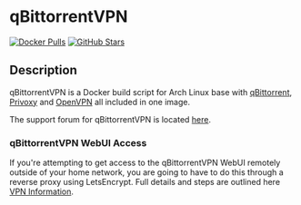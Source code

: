 # qBittorrentVPN

[![Docker Pulls](https://img.shields.io/docker/pulls/binhex/arch-qbittorrentvpn?style=flat-square&color=607D8B&label=docker%20pulls&logo=docker)](https://hub.docker.com/r/binhex/arch-qbittorrentvpn)
[![GitHub Stars](https://img.shields.io/github/stars/binhex/arch-qbittorrentvpn?style=flat-square&color=607D8B&label=github%20stars&logo=github)](https://github.com/binhex/arch-qbittorrentvpn)

## Description

qBittorrentVPN is a Docker build script for Arch Linux base with [qBittorrent](https://www.qbittorrent.org/), [Privoxy](http://www.privoxy.org/) and [OpenVPN](https://openvpn.net/) all included in one image.

The support forum for qBittorrentVPN is located [here](https://forums.unraid.net/topic/75539-support-binhex-qbittorrentvpn/).

### qBittorrentVPN WebUI Access

If you're attempting to get access to the qBittorrentVPN WebUI remotely outside of your home network, you are going to have to do this through a reverse proxy using LetsEncrypt. Full details and steps are outlined here [VPN Information](https://dockstarter.com/advanced/vpn-info/).
